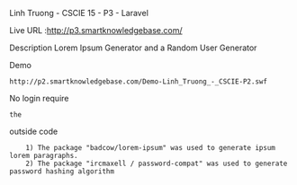 Linh Truong - CSCIE 15 - P3 - Laravel 

Live URL :http://p3.smartknowledgebase.com/

Description
        Lorem Ipsum Generator and a Random User Generator

Demo

    http://p2.smartknowledgebase.com/Demo-Linh_Truong_-_CSCIE-P2.swf

No login require

    the 

outside code

        1) The package "badcow/lorem-ipsum" was used to generate ipsum lorem paragraphs.
        2) The package "ircmaxell / password-compat" was used to generate password hashing algorithm
